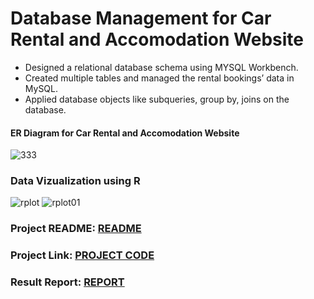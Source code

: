 # Database Management for Car Rental and Accomodation Website
* Designed a relational database schema using MYSQL Workbench.
* Created multiple tables and managed the rental bookings’ data in MySQL.
* Applied database objects like subqueries, group by, joins on the database.

#### ER Diagram for Car Rental and Accomodation Website
![333](https://user-images.githubusercontent.com/25045759/27304878-8679f712-550d-11e7-8dd3-d2ad92ee5289.jpg)

### Data Vizualization using R
![rplot](https://user-images.githubusercontent.com/25045759/28239207-7943bfa2-6934-11e7-8592-5f0448e8c19a.png)
![rplot01](https://user-images.githubusercontent.com/25045759/28239206-7943588c-6934-11e7-9254-9fe9a613b11f.png)


### Project README: <a href="https://github.com/Uppalapa/Database-Projects/blob/master/DBMS%20Retail%20Application/README.md"/>README</a>
### Project Link: <a href="https://github.com/Uppalapa/Database-Projects/blob/master/DBMS%20Retail%20Application/SQLQueries%2CTriggers%2CStoredProcedures%2CViews.sql"/>PROJECT CODE</a>
### Result Report: <a href="https://github.com/Uppalapa/Database-Projects/blob/master/DBMS%20Retail%20Application/Result%20report.docx"/>REPORT</a>
